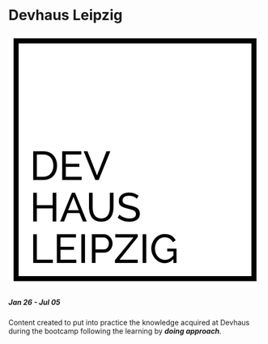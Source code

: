 &nbsp;

# Devhaus Leipzig

![Devhaus Leipzig, A learning community for programmers](/assets/img/devhaus-logo.svg) 
##### Jan 26 - Jul 05
Content created to put into practice the knowledge acquired at Devhaus during the bootcamp following the learning by ***doing approach***.
